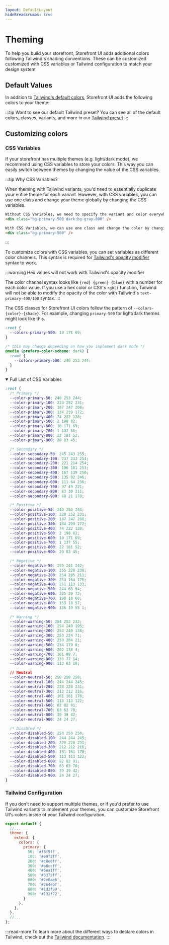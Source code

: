 ```yaml
---
layout: DefaultLayout
hideBreadcrumbs: true
---
```


# Theming

To help you build your storefront, Storefront UI adds additional colors following Tailwind's shading conventions. These can be customized customized with CSS variables or Tailwind configuration to match your design system. 

## Default Values

In addition to [Tailwind's default colors](https://tailwindcss.com/docs/customizing-colors#default-color-palette), Storefront UI adds the following colors to your theme:

<ColorPalette/>

:::tip Want to see our default Tailwind preset?
You can see all of the default colors, classes, variants, and more in our [Tailwind preset](https://github.com/vuestorefront/sfui2/blob/main/packages/config/tailwind/index.ts)
:::


## Customizing colors

### CSS Variables

If your storefront has multiple themes (e.g. light/dark mode), we recommend using CSS variables to store your colors. This way you can easily switch between themes by changing the value of the CSS variables.

:::tip Why CSS Variables?

When theming with Tailwind variants, you'd need to essentially duplicate your entire theme for each variant. However, with CSS variables, you can use one class and change your theme globally by changing the CSS variables.

```html
Without CSS Variables, we need to specify the variant and color everywhere.
<div class="bg-primary-500 dark:bg-gray-800" />

With CSS Variables, we can use one class and change the color by changing the CSS variable
<div class="bg-primary-500" />
```
:::

To customize colors with CSS variables, you can set variables as different color channels. This syntax is required for [Tailwind's opacity modifier](https://tailwindcss.com/docs/customizing-colors#using-css-variables) syntax to work.

:::warning Hex values will not work with Tailwind's opacity modifier

The color channel syntax looks like `{red} {green} {blue}` with a number for each color value. If you use a hex color or CSS's `rgb()` function, Tailwind will not be able to modify the opacity of the color with Tailwind's `text-primary-400/100` syntax.
:::

The CSS classes for Storefront UI colors follow the pattern of `--colors-{color}-{shade}`. For example, changing `primary-500` for light/dark themes might look like this.

```css
:root {
  --colors-primary-500: 10 171 69;
}

/* this may change depending on how you implement dark mode */
@media (prefers-color-scheme: dark) {
  :root {
    --colors-primary-500: 240 253 244;
  }
}
```

<details open>
<summary>Full List of CSS Variables</summary>

<SourceCode>

```css
:root {
  /* Primary */
  --color-primary-50: 240 253 244;
  --color-primary-100: 220 252 231;
  --color-primary-200: 187 247 208;
  --color-primary-300: 134 239 172;
  --color-primary-400: 74 222 128;
  --color-primary-500: 2 198 82;
  --color-primary-600: 10 171 69;
  --color-primary-700: 1 137 55;
  --color-primary-800: 22 101 52;
  --color-primary-900: 20 83 45;

  /* Secondary */
  --color-secondary-50: 245 243 255;
  --color-secondary-100: 237 233 254;
  --color-secondary-200: 221 214 254;
  --color-secondary-300: 196 181 253;
  --color-secondary-400: 167 139 250;
  --color-secondary-500: 135 92 246;
  --color-secondary-600: 111 64 236;
  --color-secondary-700: 97 49 221;
  --color-secondary-800: 83 30 211;
  --color-secondary-900: 68 21 178;

  /* Positive */
  --color-positive-50: 240 253 244;
  --color-positive-100: 220 252 231;
  --color-positive-200: 187 247 208;
  --color-positive-300: 134 239 172;
  --color-positive-400: 74 222 128;
  --color-positive-500: 2 198 82;
  --color-positive-600: 10 171 69;
  --color-positive-700: 1 137 55;
  --color-positive-800: 22 101 52;
  --color-positive-900: 20 83 45;

  /* Negative */
  --color-negative-50: 255 241 242;
  --color-negative-100: 255 228 230;
  --color-negative-200: 254 205 211;
  --color-negative-300: 253 164 175;
  --color-negative-400: 251 113 133;
  --color-negative-500: 244 63 94;
  --color-negative-600: 225 29 72;
  --color-negative-700: 190 18 60;
  --color-negative-800: 159 18 57;
  --color-negative-900: 136 19 55 1;

  /* Warning */
  --color-warning-50: 254 252 232;
  --color-warning-100: 254 249 195;
  --color-warning-200: 254 240 138;
  --color-warning-300: 253 224 71;
  --color-warning-400: 250 204 21;
  --color-warning-500: 234 179 8;
  --color-warning-600: 202 138 4;
  --color-warning-700: 161 98 7;
  --color-warning-800: 133 77 14;
  --color-warning-900: 113 63 18;

  // Neutral
  --color-neutral-50: 250 250 250;
  --color-neutral-100: 244 244 245;
  --color-neutral-200: 228 228 231;
  --color-neutral-300: 212 212 216;
  --color-neutral-400: 161 161 170;
  --color-neutral-500: 113 113 122;
  --color-neutral-600: 82 82 91;
  --color-neutral-700: 63 63 70;
  --color-neutral-800: 39 39 42;
  --color-neutral-900: 24 24 27;

  /* Disabled */
  --color-disabled-50: 250 250 250;
  --color-disabled-100: 244 244 245;
  --color-disabled-200: 228 228 231;
  --color-disabled-300: 212 212 216;
  --color-disabled-400: 161 161 170;
  --color-disabled-500: 113 113 122;
  --color-disabled-600: 82 82 91;
  --color-disabled-700: 63 63 70;
  --color-disabled-800: 39 39 42;
  --color-disabled-900: 24 24 27;
}
```
</SourceCode>
</details>


### Tailwind Configuration

If you don't need to support multiple themes, or if you'd prefer to use Tailwind variants to implement your themes, you can customize Storefront UI's colors inside of your Tailwind configuration.

<SourceCode>

```js
export default {
  //...
  theme: {
    extend: {
      colors: {
        primary: {
          50: '#f5f9ff',
          100: '#e9f3ff',
          200: '#c8e0ff',
          300: '#a6ccff',
          400: '#6ea1ff',
          500: '#3375ff',
          600: '#2e6ae6',
          700: '#264ebf',
          800: '#1d3f99',
          900: '#132f72',
        }
      },
    },
  },
  //...
};
```
</SourceCode>

:::read-more
To learn more about the different ways to declare colors in Tailwind, check out the [Tailwind documentation](https://tailwindcss.com/docs/customizing-colors#using-custom-colors).
:::